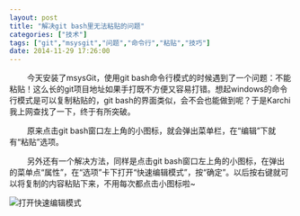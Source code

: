 ```yaml
---
layout: post
title: "解决git bash里无法粘贴的问题"
categories: ["技术"]
tags: ["git","msysgit","问题","命令行","粘贴","技巧"]
date: 2014-11-29 17:26:00
---
```

&nbsp;&nbsp;&nbsp;&nbsp;&nbsp;&nbsp;&nbsp;&nbsp;今天安装了msysGit，使用git bash命令行模式的时候遇到了一个问题：不能粘贴！这么长的git项目地址如果手打既不方便又容易打错。想起windows的命令行模式是可以复制粘贴的，git bash的界面类似，会不会也能做到呢？于是Karchi我上网查找了一下，终于有所突破。

&nbsp;&nbsp;&nbsp;&nbsp;&nbsp;&nbsp;&nbsp;&nbsp;原来点击git bash窗口左上角的小图标，就会弹出菜单栏，在“编辑”下就有“粘贴”选项。

&nbsp;&nbsp;&nbsp;&nbsp;&nbsp;&nbsp;&nbsp;&nbsp;另外还有一个解决方法，同样是点击git bash窗口左上角的小图标，在弹出的菜单点“属性”，在“选项”卡下打开“快速编辑模式”，按“确定”。以后按右键就可以将复制的内容粘贴下来，不用每次都点击小图标啦~

![打开快速编辑模式](http://7tsz4l.com1.z0.glb.clouddn.com/快速编辑.jpg-water)
